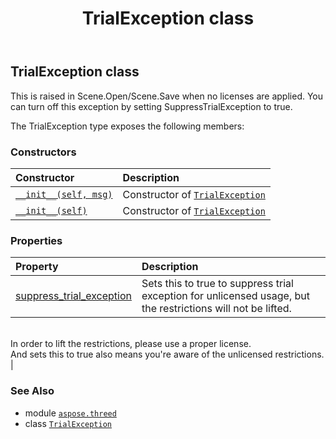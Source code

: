 ﻿---
title: TrialException class
second_title: Aspose.3D for Python via .NET API References
description: 
type: docs
weight: 240
url: /python-net/aspose.threed/trialexception/
is_root: false
---

## TrialException class

This is raised in Scene.Open/Scene.Save when no licenses are applied.
You can turn off this exception by setting SuppressTrialException to true.



The TrialException type exposes the following members:

### Constructors
| Constructor | Description |
| :- | :- |
| [`__init__(self, msg)`](/3d/python-net/aspose.threed/trialexception/__init__/#system.string) | Constructor of [`TrialException`](/3d/python-net/aspose.threed/trialexception) |
| [`__init__(self)`](/3d/python-net/aspose.threed/trialexception/__init__/#) | Constructor of [`TrialException`](/3d/python-net/aspose.threed/trialexception) |


### Properties
| Property | Description |
| :- | :- |
| [suppress_trial_exception](/3d/python-net/aspose.threed/trialexception/suppress_trial_exception) | Sets this to true to suppress trial exception for unlicensed usage, but the restrictions will not be lifted.<br/>In order to lift the restrictions, please use a proper license.<br/>And sets this to true also means you're aware of the unlicensed restrictions. |



### See Also
* module [`aspose.threed`](..)
* class [`TrialException`](/3d/python-net/aspose.threed/trialexception)
